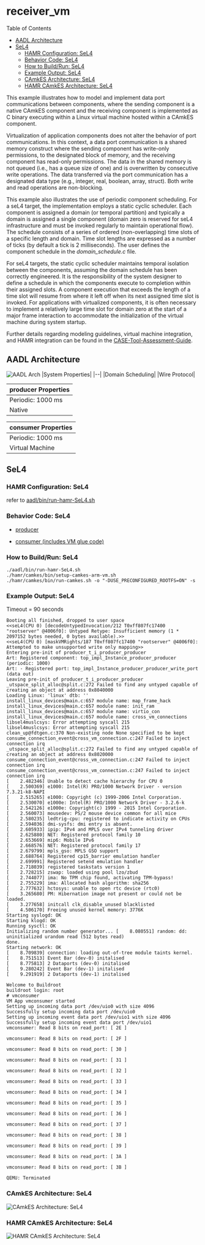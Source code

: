 # receiver_vm

 Table of Contents
<!--table-of-contents_start-->
  * [AADL Architecture](#aadl-architecture)
  * [SeL4](#sel4)
    * [HAMR Configuration: SeL4](#hamr-configuration-sel4)
    * [Behavior Code: SeL4](#behavior-code-sel4)
    * [How to Build/Run: SeL4](#how-to-buildrun-sel4)
    * [Example Output: SeL4](#example-output-sel4)
    * [CAmkES Architecture: SeL4](#camkes-architecture-sel4)
    * [HAMR CAmkES Architecture: SeL4](#hamr-camkes-architecture-sel4)
<!--table-of-contents_end-->

This example illustrates how to model and implement data port communications between
components, where the sending component is a native CAmkES component and the receiving
component is implemented as C binary executing within a Linux virtual machine hosted
within a CAmkES component.

Virtualization of application components does not alter the behavior of
port communications.
In this context, a data port communication is a shared memory construct
where the sending component has write-only permissions, to the designated block
of memory, and the receiving component has read-only permissions. The data in the
shared memory is not queued (i.e., has a queue size of one) and is overwritten
by consecutive write operations. The data transferred via the port communication 
has a designated data type (e.g., integer, real, boolean, array, struct).
Both write and read operations are non-blocking.

This example also illustrates the use of periodic component scheduling. For a
seL4 target, the implementation employs a static cyclic scheduler. Each
component is assigned a domain (or temporal partition) and typically a domain
is assigned a single component (domain zero is reserved for seL4 infrastructure
and must be invoked regularly to maintain operational flow). The schedule consists
of a series of ordered (non-overlapping) time slots of a specific length and domain.
Time slot lengths are expressed as a number of ticks (by default a tick is
2 milliseconds). The user defines the component schedule in the *domain_schedule.c*
file. 

For seL4 targets, the static cyclic scheduler maintains temporal isolation
between the components, assuming the domain schedule has been correctly engineered.
It is the responsibility of the system designer to define a schedule
in which the components execute to completion within their assigned slots.
A component execution that exceeds the length of a time slot will resume from
where it left off when its next assigned time slot is invoked. 
For applications with virtualized components, it is often necessary to implement
a relatively large time slot for domain zero at the start of a major frame interaction 
to accommodate the initialization of the virtual machine during system startup.

Further details regarding modeling guidelines, virtual machine integration, 
and HAMR integration can be found in the [CASE-Tool-Assessment-Guide](https://github.com/loonwerks/CASE/tree/master/TA5/tool-assessment-4/doc/CASE-Tool-Assessment-Guide.pdf).


## AADL Architecture
<!--aadl-architecture_start-->
![AADL Arch](aadl/diagrams/aadl-arch.png)
|System Properties|
|--|
|Domain Scheduling|
|Wire Protocol|

|producer Properties|
|--|
|Periodic: 1000 ms|
|Native|



|consumer Properties|
|--|
|Periodic: 1000 ms|
|Virtual Machine|


<!--aadl-architecture_end-->


## SeL4
<!--SeL4_start--><!--SeL4_end-->

### HAMR Configuration: SeL4
<!--hamr-configuration-sel4_start-->
refer to [aadl/bin/run-hamr-SeL4.sh](aadl/bin/run-hamr-SeL4.sh)
<!--hamr-configuration-sel4_end-->


### Behavior Code: SeL4
<!--behavior-code-sel4_start-->
  * [producer](hamr/c/ext-c/producer_t_i_producer_producer/producer_t_i_producer_producer.c)

  * [consumer (includes VM glue code)](hamr/camkes/components/VM/apps/vmconsumer/vmconsumer.c)
<!--behavior-code-sel4_end-->


### How to Build/Run: SeL4
<!--how-to-buildrun-sel4_start-->
```
./aadl/bin/run-hamr-SeL4.sh
./hamr/camkes/bin/setup-camkes-arm-vm.sh
./hamr/camkes/bin/run-camkes.sh -o "-DUSE_PRECONFIGURED_ROOTFS=ON" -s
```
<!--how-to-buildrun-sel4_end-->


### Example Output: SeL4
<!--example-output-sel4_start-->
Timeout = 90 seconds
```
Booting all finished, dropped to user space
<<seL4(CPU 0) [decodeUntypedInvocation/212 T0xff807fc17400 "rootserver" @4006f0]: Untyped Retype: Insufficient memory (1 * 2097152 bytes needed, 0 bytes available).>>
<<seL4(CPU 0) [maskVMRights/187 T0xff807fc17400 "rootserver" @4006f0]: Attempted to make unsupported write only mapping>>
Entering pre-init of producer_t_i_producer_producer
Art: Registered component: top_impl_Instance_producer_producer (periodic: 1000)
Art: - Registered port: top_impl_Instance_producer_producer_write_port (data out)
Leaving pre-init of producer_t_i_producer_producer
_utspace_split_alloc@split.c:272 Failed to find any untyped capable of creating an object at address 0x8040000
Loading Linux: 'linux' dtb: ''
install_linux_devices@main.c:657 module name: map_frame_hack
install_linux_devices@main.c:657 module name: init_ram
install_linux_devices@main.c:657 module name: virtio_con
install_linux_devices@main.c:657 module name: cross_vm_connections
libsel4muslcsys: Error attempting syscall 215
libsel4muslcsys: Error attempting syscall 215
clean_up@fdtgen.c:370 Non-existing node None specified to be kept
consume_connection_event@cross_vm_connection.c:247 Failed to inject connection irq
_utspace_split_alloc@split.c:272 Failed to find any untyped capable of creating an object at address 0x8020000
consume_connection_event@cross_vm_connection.c:247 Failed to inject connection irq
consume_connection_event@cross_vm_connection.c:247 Failed to inject connection irq
[    2.482346] Unable to detect cache hierarchy for CPU 0
[    2.500369] e1000: Intel(R) PRO/1000 Network Driver - version 7.3.21-k8-NAPI
[    2.515265] e1000: Copyright (c) 1999-2006 Intel Corporation.
[    2.530070] e1000e: Intel(R) PRO/1000 Network Driver - 3.2.6-k
[    2.542126] e1000e: Copyright(c) 1999 - 2015 Intel Corporation.
[    2.560073] mousedev: PS/2 mouse device common for all mice
[    2.580235] ledtrig-cpu: registered to indicate activity on CPUs
[    2.594036] dmi-sysfs: dmi entry is absent.
[    2.605933] ipip: IPv4 and MPLS over IPv4 tunneling driver
[    2.625880] NET: Registered protocol family 10
[    2.653669] mip6: Mobile IPv6
[    2.668576] NET: Registered protocol family 17
[    2.679799] mpls_gso: MPLS GSO support
[    2.688764] Registered cp15_barrier emulation handler
[    2.699991] Registered setend emulation handler
[    2.718039] registered taskstats version 1
[    2.728215] zswap: loaded using pool lzo/zbud
[    2.744077] ima: No TPM chip found, activating TPM-bypass!
[    2.755229] ima: Allocated hash algorithm: sha256
[    2.777632] hctosys: unable to open rtc device (rtc0)
[    3.265680] PM: Hibernation image not present or could not be loaded.
[    3.277658] initcall clk_disable_unused blacklisted
[    4.506170] Freeing unused kernel memory: 3776K
Starting syslogd: OK
Starting klogd: OK
Running sysctl: OK
Initializing random number generator... [    8.080551] random: dd: uninitialized urandom read (512 bytes read)
done.
Starting network: OK
[    8.709839] connection: loading out-of-tree module taints kernel.
[    8.751513] Event Bar (dev-0) initalised
[    8.775813] 2 Dataports (dev-0) initalised
[    9.280242] Event Bar (dev-1) initalised
[    9.291919] 2 Dataports (dev-1) initalised

Welcome to Buildroot
buildroot login: root
# vmconsumer 
VM App vmconsumer started
Setting up incoming data port /dev/uio0 with size 4096
Successfully setup incoming data port /dev/uio0
Setting up incoming event data port /dev/uio1 with size 4096
Successfully setup incoming event data port /dev/uio1
vmconsumer: Read 8 bits on read_port: [ 2E ]

vmconsumer: Read 8 bits on read_port: [ 2F ]

vmconsumer: Read 8 bits on read_port: [ 30 ]

vmconsumer: Read 8 bits on read_port: [ 31 ]

vmconsumer: Read 8 bits on read_port: [ 32 ]

vmconsumer: Read 8 bits on read_port: [ 33 ]

vmconsumer: Read 8 bits on read_port: [ 34 ]

vmconsumer: Read 8 bits on read_port: [ 35 ]

vmconsumer: Read 8 bits on read_port: [ 36 ]

vmconsumer: Read 8 bits on read_port: [ 37 ]

vmconsumer: Read 8 bits on read_port: [ 38 ]

vmconsumer: Read 8 bits on read_port: [ 39 ]

vmconsumer: Read 8 bits on read_port: [ 3A ]

vmconsumer: Read 8 bits on read_port: [ 3B ]

QEMU: Terminated
```
<!--example-output-sel4_end-->


### CAmkES Architecture: SeL4
<!--camkes-architecture-sel4_start-->
![CAmkES Architecture: SeL4](aadl/diagrams/CAmkES-arch-SeL4.svg)
<!--camkes-architecture-sel4_end-->


### HAMR CAmkES Architecture: SeL4
<!--hamr-camkes-architecture-sel4_start-->
![HAMR CAmkES Architecture: SeL4](aadl/diagrams/CAmkES-HAMR-arch-SeL4.svg)
<!--hamr-camkes-architecture-sel4_end-->


